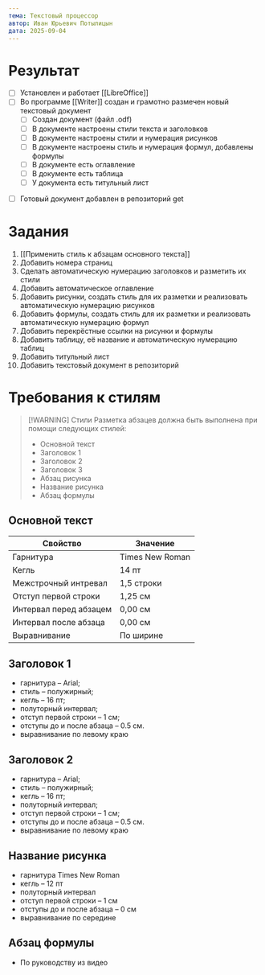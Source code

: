 ```yaml
---
тема: Текстовый процессор
автор: Иван Юрьевич Потылицын
дата: 2025-09-04
---
```

# Результат

* [ ] Установлен и работает [[LibreOffice]]
* [ ] Во программе [[Writer]] создан и грамотно размечен новый текстовый документ
	- [ ] Создан документ (файл .odf)
	- [ ] В документе настроены стили текста и заголовков
	- [ ] В документе настроены стили и нумерация рисунков
	- [ ] В документе настроены стиль и нумерация формул, добавлены формулы
	- [ ] В документе есть оглавление
	- [ ] В документе есть таблица
	- [ ] У документа есть титульный лист
- [ ] Готовый документ добавлен в репозиторий get

# Задания

1. [[Применить стиль к абзацам основного текста]]
2. Добавить номера страниц
3. Сделать автоматическую нумерацию заголовков и разметить их стили
4. Добавить автоматическое оглавление
5. Добавить рисунки, создать стиль для их разметки и реализовать автоматическую нумерацию рисунков
6. Добавить формулы, создать стиль для их разметки и реализовать автоматическую нумерацию формул
7. Добавить перекрёстные ссылки на рисунки и формулы
8. Добавить таблицу, её название и автоматическую нумерацию таблиц
9. Добавить титульный лист
10. Добавить текстовый документ в репозиторий

# Требования к стилям

> [!WARNING] Стили
> Разметка абзацев должна быть выполнена при помощи следующих стилей:
> - Основной текст
> - Заголовок 1
> - Заголовок 2
> - Заголовок 3
> - Абзац рисунка
> - Название рисунка
> - Абзац формулы 

## Основной текст

| Свойство               | Значение        |
| ---------------------- | --------------- |
| Гарнитура              | Times New Roman |
| Кегль                  | 14 пт           |
| Межстрочный интревал   | 1,5 строки      |
| Отступ первой строки   | 1,25 см         |
| Интервал перед абзацем | 0,00 см         |
| Интервал после абзаца  | 0,00 см         |
| Выравнивание           | По ширине       |

## Заголовок 1

- гарнитура – Arial;
- стиль – полужирный;
- кегль – 16 пт;
- полуторный интервал;
- отступ первой строки – 1 см;
- отступы до и после абзаца – 0.5 см.
- выравнивание по левому краю
## Заголовок 2

- гарнитура – Arial;
- стиль – полужирный;
- кегль – 16 пт;
- полуторный интервал;
- отступ первой строки – 1 см;
- отступы до и после абзаца – 0.5 см.
- выравнивание по левому краю
## Название рисунка

- гарнитура Times New Roman
- кегль – 12 пт
- полуторный интервал
- отступ первой строки – 1 см
- отступы до и после абзаца – 0 см
- выравнивание по середине
## Абзац формулы

- По руководству из видео
